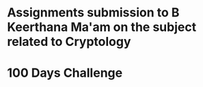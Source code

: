 # Assignments submission to B Keerthana Ma'am on the subject related to Cryptology
# 100 Days Challenge
